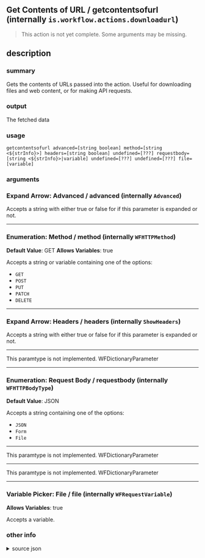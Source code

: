
## Get Contents of URL / getcontentsofurl (internally `is.workflow.actions.downloadurl`)

> This action is not yet complete. Some arguments may be missing.



## description
### summary
Gets the contents of URLs passed into the action. Useful for downloading files and web content, or for making API requests.

### output
The fetched data

### usage
`getcontentsofurl advanced=[string boolean] method=[string <${strInfo}>] headers=[string boolean] undefined=[???] requestbody=[string <${strInfo}>|variable] undefined=[???] undefined=[???] file=[variable]`

### arguments
### Expand Arrow: Advanced / advanced (internally `Advanced`)


Accepts a string with either true or false for if this
parameter is expanded or not.

---

### Enumeration: Method / method (internally `WFHTTPMethod`)
**Default Value**: GET
**Allows Variables**: true


Accepts a string 
or variable
containing one of the options:

- `GET`
- `POST`
- `PUT`
- `PATCH`
- `DELETE`

---

### Expand Arrow: Headers / headers (internally `ShowHeaders`)


Accepts a string with either true or false for if this
parameter is expanded or not.

---

This paramtype is not implemented. WFDictionaryParameter

---

### Enumeration: Request Body / requestbody (internally `WFHTTPBodyType`)
**Default Value**: JSON


Accepts a string 
containing one of the options:

- `JSON`
- `Form`
- `File`

---

This paramtype is not implemented. WFDictionaryParameter

---

This paramtype is not implemented. WFDictionaryParameter

---

### Variable Picker: File / file (internally `WFRequestVariable`)
**Allows Variables**: true


Accepts a variable.

### other info

<details><summary>source json</summary>
```json
{
	"ActionClass": "WFDownloadURLAction",
	"ActionKeywords": [
		"URL",
		"web",
		"display",
		"site",
		"open",
		"show",
		"post",
		"put",
		"api",
		"curl",
		"wget",
		"http",
		"headers",
		"request",
		"form"
	],
	"Category": "Web",
	"Description": {
		"DescriptionNote": "To make a multipart HTTP request, choose \"Form\" as the request body type and add files as field values.",
		"DescriptionResult": "The fetched data",
		"DescriptionSummary": "Gets the contents of URLs passed into the action. Useful for downloading files and web content, or for making API requests."
	},
	"IconName": "Downloads.png",
	"Input": {
		"Multiple": true,
		"Required": true,
		"Types": [
			"WFURLContentItem"
		]
	},
	"InputPassthrough": false,
	"LastModifiedDate": "2016-11-11T06:00:00.000Z",
	"Name": "Get Contents of URL",
	"Output": {
		"Multiple": true,
		"OutputName": "Contents of URL",
		"Types": [
			"public.data"
		]
	},
	"Parameters": [
		{
			"Class": "WFExpandingParameter",
			"Key": "Advanced",
			"Label": "Advanced"
		},
		{
			"Class": "WFEnumerationParameter",
			"DefaultValue": "GET",
			"Description": "The HTTP method to use.",
			"DoNotLocalizeValues": true,
			"Items": [
				"GET",
				"POST",
				"PUT",
				"PATCH",
				"DELETE"
			],
			"Key": "WFHTTPMethod",
			"Label": "Method",
			"RequiredResources": [
				{
					"WFParameterKey": "Advanced",
					"WFParameterValue": true,
					"WFResourceClass": "WFParameterRelationResource"
				}
			]
		},
		{
			"Class": "WFExpandingParameter",
			"Key": "ShowHeaders",
			"Label": "Headers",
			"RequiredResources": [
				{
					"WFParameterKey": "Advanced",
					"WFParameterValue": true,
					"WFResourceClass": "WFParameterRelationResource"
				}
			]
		},
		{
			"Class": "WFDictionaryParameter",
			"ItemTypeName": "header",
			"Key": "WFHTTPHeaders",
			"Label": "Headers",
			"RequiredResources": [
				{
					"WFParameterKey": "Advanced",
					"WFParameterValue": true,
					"WFResourceClass": "WFParameterRelationResource"
				},
				{
					"WFParameterKey": "ShowHeaders",
					"WFParameterValue": true,
					"WFResourceClass": "WFParameterRelationResource"
				}
			]
		},
		{
			"Class": "WFEnumerationParameter",
			"DefaultValue": "JSON",
			"DisallowedVariableTypes": [
				"Ask",
				"Variable"
			],
			"Items": [
				"JSON",
				"Form",
				"File"
			],
			"Key": "WFHTTPBodyType",
			"Label": "Request Body",
			"RequiredResources": [
				{
					"WFParameterKey": "Advanced",
					"WFParameterValue": true,
					"WFResourceClass": "WFParameterRelationResource"
				},
				{
					"WFParameterKey": "WFHTTPMethod",
					"WFParameterRelation": "!=",
					"WFParameterValues": [
						"GET"
					],
					"WFResourceClass": "WFParameterRelationResource"
				}
			]
		},
		{
			"AllowedValueTypes": [
				0,
				5
			],
			"Class": "WFDictionaryParameter",
			"ItemTypeName": "field",
			"Key": "WFFormValues",
			"Label": "Form Values",
			"RequiredResources": [
				{
					"WFParameterKey": "Advanced",
					"WFParameterValue": true,
					"WFResourceClass": "WFParameterRelationResource"
				},
				{
					"WFParameterKey": "WFHTTPBodyType",
					"WFParameterValue": "Form",
					"WFResourceClass": "WFParameterRelationResource"
				},
				{
					"WFParameterKey": "WFHTTPMethod",
					"WFParameterRelation": "!=",
					"WFParameterValues": [
						"GET"
					],
					"WFResourceClass": "WFParameterRelationResource"
				}
			]
		},
		{
			"AllowedValueTypes": [
				0,
				1,
				2,
				3,
				4
			],
			"Class": "WFDictionaryParameter",
			"ItemTypeName": "field",
			"Key": "WFJSONValues",
			"Label": "JSON Values",
			"RequiredResources": [
				{
					"WFParameterKey": "Advanced",
					"WFParameterValue": true,
					"WFResourceClass": "WFParameterRelationResource"
				},
				{
					"WFParameterKey": "WFHTTPBodyType",
					"WFParameterValue": "JSON",
					"WFResourceClass": "WFParameterRelationResource"
				},
				{
					"WFParameterKey": "WFHTTPMethod",
					"WFParameterRelation": "!=",
					"WFParameterValues": [
						"GET"
					],
					"WFResourceClass": "WFParameterRelationResource"
				}
			]
		},
		{
			"Class": "WFVariablePickerParameter",
			"Key": "WFRequestVariable",
			"Label": "File",
			"RequiredResources": [
				{
					"WFParameterKey": "Advanced",
					"WFParameterValue": true,
					"WFResourceClass": "WFParameterRelationResource"
				},
				{
					"WFParameterKey": "WFHTTPBodyType",
					"WFParameterValue": "File",
					"WFResourceClass": "WFParameterRelationResource"
				},
				{
					"WFParameterKey": "WFHTTPMethod",
					"WFParameterRelation": "!=",
					"WFParameterValues": [
						"GET"
					],
					"WFResourceClass": "WFParameterRelationResource"
				}
			]
		}
	],
	"ShortName": "Download URL",
	"Subcategory": "URLs"
}
```
</details>
